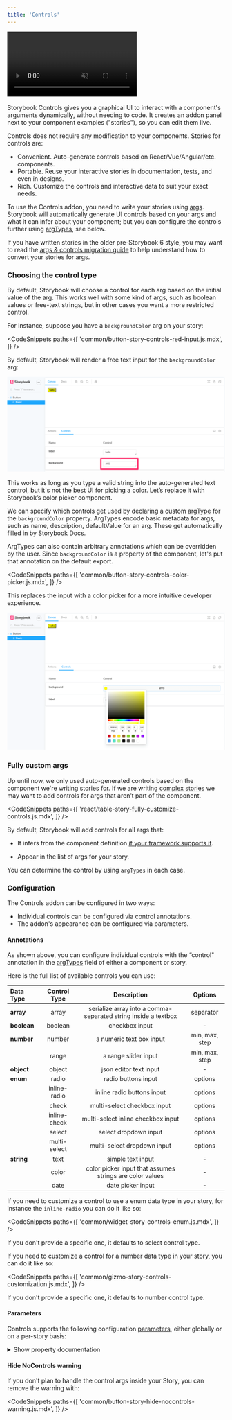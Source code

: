 ```yaml
---
title: 'Controls'
---
```


<video autoPlay muted playsInline loop>
  <source
    src="addon-controls-optimized.mp4"
    type="video/mp4"
  />
</video>

Storybook Controls gives you a graphical UI to interact with a component's arguments dynamically, without needing to code. It creates an addon panel next to your component examples ("stories"), so you can edit them live.

Controls does not require any modification to your components. Stories for controls are:

- Convenient. Auto-generate controls based on React/Vue/Angular/etc. components.
- Portable. Reuse your interactive stories in documentation, tests, and even in designs.
- Rich. Customize the controls and interactive data to suit your exact needs.

To use the Controls addon, you need to write your stories using [args](../writing-stories/args.md). Storybook will automatically generate UI controls based on your args and what it can infer about your component; but you can configure the controls further using [argTypes](../api/mdx.md#argtypes), see below.

<div class="aside">

If you have written stories in the older pre-Storybook 6 style, you may want to read the [args & controls migration guide](https://medium.com/storybookjs/storybook-6-migration-guide-200346241bb5) to help understand how to convert your stories for args.

</div>

### Choosing the control type

By default, Storybook will choose a control for each arg based on the initial value of the arg. This works well with some kind of args, such as boolean values or free-text strings, but in other cases you want a more restricted control.

For instance, suppose you have a `backgroundColor` arg on your story:

<!-- prettier-ignore-start -->

<CodeSnippets
  paths={[
    'common/button-story-controls-red-input.js.mdx',
  ]}
/>

<!-- prettier-ignore-end -->

By default, Storybook will render a free text input for the `backgroundColor` arg:

![Essential addon Controls using a string](./addon-controls-args-background-string.png)

This works as long as you type a valid string into the auto-generated text control, but it's not the best UI for picking a color. Let’s replace it with Storybook’s color picker component.

We can specify which controls get used by declaring a custom [argType](../api/mdx.md#argtypes) for the `backgroundColor` property. ArgTypes encode basic metadata for args, such as name, description, defaultValue for an arg. These get automatically filled in by Storybook Docs.

ArgTypes can also contain arbitrary annotations which can be overridden by the user. Since `backgroundColor` is a property of the component, let's put that annotation on the default export.

<!-- prettier-ignore-start -->

<CodeSnippets
  paths={[
    'common/button-story-controls-color-picker.js.mdx',
  ]}
/>

<!-- prettier-ignore-end -->

This replaces the input with a color picker for a more intuitive developer experience.

![Essential Control addon with a color picker](./addon-controls-args-background-color.png)

### Fully custom args

Up until now, we only used auto-generated controls based on the component we're writing stories for. If we are writing [complex stories](../workflows/stories-for-multiple-components.md) we may want to add controls for args that aren’t part of the component.

<!-- prettier-ignore-start -->

<CodeSnippets
  paths={[
    'react/table-story-fully-customize-controls.js.mdx',
  ]}
/>

<!-- prettier-ignore-end -->

By default, Storybook will add controls for all args that:

- It infers from the component definition [if your framework supports it](https://github.com/storybookjs/storybook/blob/next/addons/controls/README.md#framework-support).

- Appear in the list of args for your story.

You can determine the control by using `argTypes` in each case.

### Configuration

The Controls addon can be configured in two ways:

- Individual controls can be configured via control annotations.
- The addon's appearance can be configured via parameters.

#### Annotations

As shown above, you can configure individual controls with the “control" annotation in the [argTypes](../api/mdx.md#argtypes) field of either a component or story.

Here is the full list of available controls you can use:

|Data Type	    |Control Type	  |Description	                                                  |Options       |
|:--------------|:-------------:|:-------------------------------------------------------------:|:------------:|
|**array**	    |array          |serialize array into a comma-separated string inside a textbox	|separator     |
|**boolean**	  |boolean	      |checkbox input	                                                |-             |
|**number**     |number	        |a numeric text box input	                                      |min, max, step|
|               |range	        |a range slider input	                                          |min, max, step|
|**object**	    |object	        |json editor text input	                                        |-             |
|**enum**	      |radio	        |radio buttons input	                                          |options       |
|               |inline-radio	  |inline radio buttons input	                                    |options       |
|               |check	        |multi-select checkbox input	                                  |options       |
|               |inline-check	  |multi-select inline checkbox input	                            |options       |
|               |select	        |select dropdown input	                                        |options       |
|               |multi-select	  |multi-select dropdown input	                                  |options       |
|**string**	    |text	          |simple text input	                                            |-             |
|               |color	        |color picker input that assumes strings are color values	      |-             |
|               |date	          |date picker input	                                            |-             |

If you need to customize a control to use a enum data type in your story, for instance the `inline-radio` you can do it like so:

<!-- prettier-ignore-start -->

<CodeSnippets
  paths={[
    'common/widget-story-controls-enum.js.mdx',
  ]}
/>

<!-- prettier-ignore-end -->

<div class="aside">
If you don't provide a specific one, it defaults to select control type.
</div>

If you need to customize a control for a number data type in your story, you can do it like so:

<!-- prettier-ignore-start -->

<CodeSnippets
  paths={[
    'common/gizmo-story-controls-customization.js.mdx',
  ]}
/>

<!-- prettier-ignore-end -->

<div class="aside">
If you don't provide a specific one, it defaults to  number control type.
</div>

#### Parameters

Controls supports the following configuration [parameters](../writing-stories/parameters.md), either globally or on a per-story basis:

<details>
<summary>Show property documentation</summary>

Since Controls is built on the same engine as Storybook Docs, it can also show property documentation alongside your controls using the expanded parameter (defaults to false). This means you embed a complete [ArgsTable](../writing-docs/doc-blocks.md#argstable) doc block in the controls pane. The description and default value rendering can be [customized](#fully-custom-args) in the same way as the doc block.

To enable expanded mode globally, add the following to [`.storybook/preview.js`](../configure/overview.md#configure-story-rendering):

<!-- prettier-ignore-start -->

<CodeSnippets
  paths={[
    'common/storybook-preview-expanded-controls.js.mdx',
  ]}
/>

<!-- prettier-ignore-end -->

And here's what the resulting UI looks like:

![Controls addon expanded](./addon-controls-expanded.png)

</details>

#### Hide NoControls warning

If you don't plan to handle the control args inside your Story, you can remove the warning with:

<!-- prettier-ignore-start -->

<CodeSnippets
  paths={[
    'common/button-story-hide-nocontrols-warning.js.mdx',
  ]}
/>

<!-- prettier-ignore-end -->
